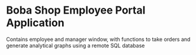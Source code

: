 # Boba Shop Employee Portal Application

Contains employee and manager window, with functions to take orders and generate analytical graphs using a remote SQL database
